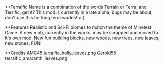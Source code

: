 ++Terraific
Name is a combination of the words Terrain or Terra, and Terrific, get it?
This mod is currently in a late alpha, bugs may be about, don't use this for long term worlds! >:(

++Features
Realistic and Sci-Fi biomes to match the theme of Minetest Game.
A new mob, currently in the works, may be scrapped and moved to it's own mod.
New fun building blocks, new woods, new trees, new leaves, new stones.
FUN!

++Credits
AMC45 terraific_holly_leaves.png
Gerold55 terraific_amaranth_leaves.png